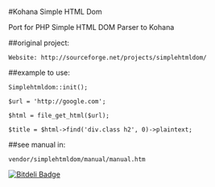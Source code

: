 #Kohana Simple HTML Dom

Port for PHP Simple HTML DOM Parser to Kohana

##original project:

	Website: http://sourceforge.net/projects/simplehtmldom/
	

##example to use:

	
	Simplehtmldom::init();
	
	$url = 'http://google.com';
		
	$html = file_get_html($url);
	
	$title = $html->find('div.class h2', 0)->plaintext;
	
##see manual in:

	vendor/simplehtmldom/manual/manual.htm


[![Bitdeli Badge](https://d2weczhvl823v0.cloudfront.net/madeinnordeste/kohana-simple-html-dom/trend.png)](https://bitdeli.com/free "Bitdeli Badge")

